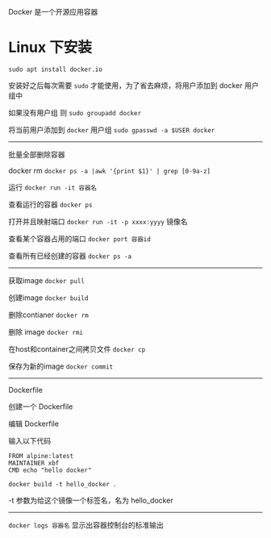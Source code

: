 Docker 是一个开源应用容器


# Linux 下安装

`sudo apt install docker.io`

安装好之后每次需要 `sudo` 才能使用，为了省去麻烦，将用户添加到 docker 用户组中

如果没有用户组 则 `sudo groupadd docker`

将当前用户添加到 `docker` 用户组 `sudo gpasswd -a $USER docker`

***


批量全部删除容器

docker rm `docker ps -a |awk '{print $1}' | grep [0-9a-z]`

运行 `docker run -it 容器名`

查看运行的容器 `docker ps`

打开并且映射端口 `docker run -it -p xxxx:yyyy` 镜像名

查看某个容器占用的端口 `docker port 容器id`

查看所有已经创建的容器 `docker ps -a`

****

获取image `docker pull`

创建image `docker build`

删除contianer `docker rm`

删除 image `docker rmi`

在host和container之间拷贝文件 `docker cp`

保存为新的image `docker commit`


****
Dockerfile

创建一个 Dockerfile

编辑 Dockerfile

输入以下代码

```
FROM alpine:latest
MAINTAINER xbf
CMD echo "hello docker"
```

`docker build -t hello_docker . `

-t 参数为给这个镜像一个标签名，名为 hello_docker



***

`docker logs 容器名`   显示出容器控制台的标准输出